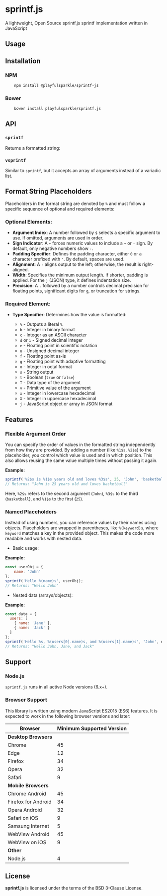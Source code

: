 # sprintf.js
A lightweight, Open Source sprintf.js sprintf implementation written in JavaScript

## Usage

## Installation

### NPM
```bash
    npm install @playfulsparkle/sprintf-js
```

### Bower
```bash
    bower install playfulsparkle/sprintf.js
```

## API

### `sprintf`

Returns a formatted string:

### `vsprintf`

Similar to `sprintf`, but it accepts an array of arguments instead of a variadic list.

## Format String Placeholders

Placeholders in the format string are denoted by `%` and must follow a specific sequence of optional and required elements:

### Optional Elements:
- **Argument Index**: A number followed by `$` selects a specific argument to use. If omitted, arguments are used in order.
- **Sign Indicator**: A `+` forces numeric values to include a `+` or `-` sign. By default, only negative numbers show `-`.
- **Padding Specifier**: Defines the padding character, either `0` or a character prefixed with `'`. By default, spaces are used.
- **Alignment**: A `-` aligns output to the left; otherwise, the result is right-aligned.
- **Width**: Specifies the minimum output length. If shorter, padding is applied. For the `j` (JSON) type, it defines indentation size.
- **Precision**: A `.` followed by a number controls decimal precision for floating points, significant digits for `g`, or truncation for strings.

### Required Element:
- **Type Specifier**: Determines how the value is formatted:

  - `%` - Outputs a literal `%`
  - `b` - Integer in binary format
  - `c` - Integer as an ASCII character
  - `d` or `i` - Signed decimal integer
  - `e` - Floating point in scientific notation
  - `u` - Unsigned decimal integer
  - `f` - Floating point as-is
  - `g` - Floating point with adaptive formatting
  - `o` - Integer in octal format
  - `s` - String output
  - `t` - Boolean (`true` or `false`)
  - `T` - Data type of the argument
  - `v` - Primitive value of the argument
  - `x` - Integer in lowercase hexadecimal
  - `X` - Integer in uppercase hexadecimal
  - `j` - JavaScript object or array in JSON format

## Features

### Flexible Argument Order

You can specify the order of values in the formatted string independently from how they are provided. By adding a number (like `%1$s`, `%2$s`) to the placeholder, you control which value is used and in which position. This also allows reusing the same value multiple times without passing it again.

__Example:__

```javascript
sprintf('%2$s is %1$s years old and loves %3$s', 25, 'John', 'basketball')
// Returns: "John is 25 years old and loves basketball"
```

Here, `%2$s` refers to the second argument (`John`), `%3$s` to the third (`basketball`), and `%1$s` to the first (`25`).

### Named Placeholders

Instead of using numbers, you can reference values by their names using objects. Placeholders are wrapped in parentheses, like `%(keyword)s`, where `keyword` matches a key in the provided object. This makes the code more readable and works with nested data.

* Basic usage:

__Example:__

```javascript
const userObj = {
    name: 'John'
};
sprintf('Hello %(name)s', userObj);
// Returns: "Hello John"
```

* Nested data (arrays/objects):

__Example:__

```javascript
const data = {
  users: [
    { name: 'Jane' },
    { name: 'Jack' }
  ]
};
sprintf('Hello %s, %(users[0].name)s, and %(users[1].name)s', 'John', data);
// Returns: "Hello John, Jane, and Jack"
```

## Support

### Node.js

`sprintf.js` runs in all active Node versions (6.x+).

### Browser Support

This library is written using modern JavaScript ES2015 (ES6) features. It is expected to work in the following browser versions and later:

| Browser                  | Minimum Supported Version |
|--------------------------|---------------------------|
| **Desktop Browsers**     |                           |
| Chrome                   | 45                        |
| Edge                     | 12                        |
| Firefox                  | 34                        |
| Opera                    | 32                        |
| Safari                   | 9                         |
| **Mobile Browsers**      |                           |
| Chrome Android           | 45                        |
| Firefox for Android      | 34                        |
| Opera Android            | 32                        |
| Safari on iOS            | 9                         |
| Samsung Internet         | 5                         |
| WebView Android          | 45                        |
| WebView on iOS           | 9                         |
| **Other**                |                           |
| Node.js                  | 4                         |

## License

**sprintf.js** is licensed under the terms of the BSD 3-Clause License.
